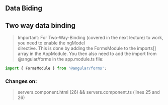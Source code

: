 ## Data Biding ##
## Two way data binding  ##
> Important: For Two-Way-Binding (covered in the next lecture) to work, you need to enable the ngModel  
> directive. This is done by adding the FormsModule  to the imports[]  array in the AppModule.
> You then also need to add the import from @angular/forms  in the app.module.ts file:
```ts
import { FormsModule } from '@angular/forms'; 
```
### Changes on: ###
> servers.component.html (26) && servers.component.ts (lines 25 and 26)